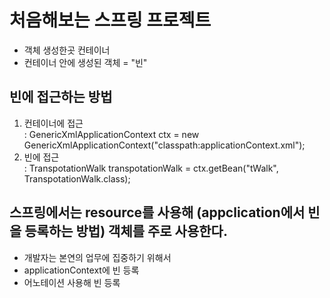 # 처음해보는 스프링 프로젝트

* 객체 생성한곳 컨테이너
* 컨테이너 안에 생성된 객체 = "빈"                                                                                                         
                                                                                                                         
 ## 빈에 접근하는 방법                                                                                                                  
 1. 컨테이너에 접근   
: GenericXmlApplicationContext ctx = new GenericXmlApplicationContext("classpath:applicationContext.xml");        
 2. 빈에 접근  
 : TranspotationWalk transpotationWalk = ctx.getBean("tWalk",  TranspotationWalk.class);                        
                                                                                                                              
 ## 스프링에서는 resource를 사용해 (appclication에서 빈을 등록하는 방법) 객체를 주로 사용한다.
 * 개발자는 본연의 업무에 집중하기 위해서 
 * applicationContext에 빈 등록
 * 어노테이션 사용해 빈 등록                                                                                                              